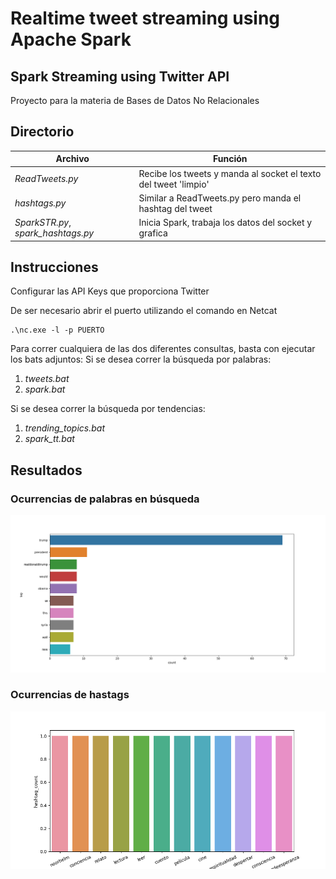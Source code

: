 # Realtime tweet streaming using Apache Spark
Spark Streaming using Twitter API
----------------------
Proyecto para la materia de Bases de Datos No Relacionales

## Directorio
Archivo | Función
------------ | -------------
_ReadTweets.py_ | Recibe los tweets y manda al socket el texto del tweet 'limpio'
_hashtags.py_ | Similar a ReadTweets.py pero manda el hashtag del tweet
_SparkSTR.py_, _spark_hashtags.py_ | Inicia Spark, trabaja los datos del socket y grafica

## Instrucciones
Configurar las API Keys que proporciona Twitter

De ser necesario abrir el puerto utilizando el comando en Netcat
```
.\nc.exe -l -p PUERTO
```

Para correr cualquiera de las dos diferentes consultas, basta con ejecutar los bats adjuntos:
Si se desea correr la búsqueda por palabras:
1. _tweets.bat_
2. _spark.bat_

Si se desea correr la búsqueda por tendencias:
1. _trending_topics.bat_
2. _spark_tt.bat_

## Resultados

### Ocurrencias de palabras en búsqueda
![G1](Figure_1.png)

### Ocurrencias de hastags
![G2](Figure_2.png)
